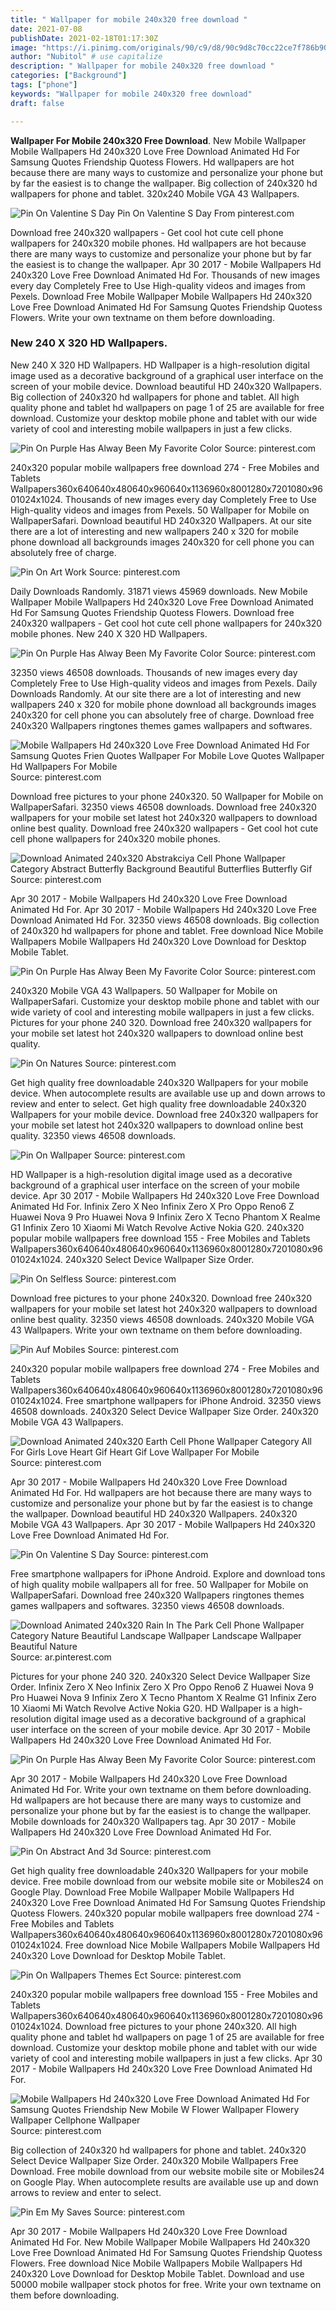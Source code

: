 ```yaml
---
title: " Wallpaper for mobile 240x320 free download "
date: 2021-07-08
publishDate: 2021-02-18T01:17:30Z
image: "https://i.pinimg.com/originals/90/c9/d8/90c9d8c70cc22ce7f786b90c2353f095.jpg"
author: "Nubitol" # use capitalize
description: " Wallpaper for mobile 240x320 free download "
categories: ["Background"]
tags: ["phone"]
keywords: "Wallpaper for mobile 240x320 free download"
draft: false

---
```



**Wallpaper For Mobile 240x320 Free Download**. New Mobile Wallpaper Mobile Wallpapers Hd 240x320 Love Free Download Animated Hd For Samsung Quotes Friendship Quotess Flowers. Hd wallpapers are hot because there are many ways to customize and personalize your phone but by far the easiest is to change the wallpaper. Big collection of 240x320 hd wallpapers for phone and tablet. 320x240 Mobile VGA 43 Wallpapers.

![Pin On Valentine S Day](https://i.pinimg.com/originals/3f/e5/d9/3fe5d9481acf00cd2f8de334af214b95.jpg "Pin On Valentine S Day")
Pin On Valentine S Day From pinterest.com


Download free 240x320 wallpapers - Get cool hot cute cell phone wallpapers for 240x320 mobile phones. Hd wallpapers are hot because there are many ways to customize and personalize your phone but by far the easiest is to change the wallpaper. Apr 30 2017 - Mobile Wallpapers Hd 240x320 Love Free Download Animated Hd For. Thousands of new images every day Completely Free to Use High-quality videos and images from Pexels. Download Free Mobile Wallpaper Mobile Wallpapers Hd 240x320 Love Free Download Animated Hd For Samsung Quotes Friendship Quotess Flowers. Write your own textname on them before downloading.

### New 240 X 320 HD Wallpapers.

New 240 X 320 HD Wallpapers. HD Wallpaper is a high-resolution digital image used as a decorative background of a graphical user interface on the screen of your mobile device. Download beautiful HD 240x320 Wallpapers. Big collection of 240x320 hd wallpapers for phone and tablet. All high quality phone and tablet hd wallpapers on page 1 of 25 are available for free download. Customize your desktop mobile phone and tablet with our wide variety of cool and interesting mobile wallpapers in just a few clicks.


![Pin On Purple Has Alway Been My Favorite Color](https://i.pinimg.com/originals/c4/1d/2b/c41d2be8a130aaa5041b472bac72dd31.jpg "Pin On Purple Has Alway Been My Favorite Color")
Source: pinterest.com

240x320 popular mobile wallpapers free download 274 - Free Mobiles and Tablets Wallpapers360x640640x480640x960640x1136960x8001280x7201080x9601024x1024. Thousands of new images every day Completely Free to Use High-quality videos and images from Pexels. 50 Wallpaper for Mobile on WallpaperSafari. Download beautiful HD 240x320 Wallpapers. At our site there are a lot of interesting and new wallpapers 240 x 320 for mobile phone download all backgrounds images 240x320 for cell phone you can absolutely free of charge.

![Pin On Art Work](https://i.pinimg.com/originals/66/d9/03/66d903e1af46609bd29700837f890fb4.jpg "Pin On Art Work")
Source: pinterest.com

Daily Downloads Randomly. 31871 views 45969 downloads. New Mobile Wallpaper Mobile Wallpapers Hd 240x320 Love Free Download Animated Hd For Samsung Quotes Friendship Quotess Flowers. Download free 240x320 wallpapers - Get cool hot cute cell phone wallpapers for 240x320 mobile phones. New 240 X 320 HD Wallpapers.

![Pin On Purple Has Alway Been My Favorite Color](https://i.pinimg.com/originals/0d/af/95/0daf951f959f1be593d761a354ce287e.jpg "Pin On Purple Has Alway Been My Favorite Color")
Source: pinterest.com

32350 views 46508 downloads. Thousands of new images every day Completely Free to Use High-quality videos and images from Pexels. Daily Downloads Randomly. At our site there are a lot of interesting and new wallpapers 240 x 320 for mobile phone download all backgrounds images 240x320 for cell phone you can absolutely free of charge. Download free 240x320 Wallpapers ringtones themes games wallpapers and softwares.

![Mobile Wallpapers Hd 240x320 Love Free Download Animated Hd For Samsung Quotes Frien Quotes Wallpaper For Mobile Love Quotes Wallpaper Hd Wallpapers For Mobile](https://i.pinimg.com/originals/b2/61/75/b26175dc288ac290a3192638e7724de9.gif "Mobile Wallpapers Hd 240x320 Love Free Download Animated Hd For Samsung Quotes Frien Quotes Wallpaper For Mobile Love Quotes Wallpaper Hd Wallpapers For Mobile")
Source: pinterest.com

Download free pictures to your phone 240x320. 50 Wallpaper for Mobile on WallpaperSafari. 32350 views 46508 downloads. Download free 240x320 wallpapers for your mobile set latest hot 240x320 wallpapers to download online best quality. Download free 240x320 wallpapers - Get cool hot cute cell phone wallpapers for 240x320 mobile phones.

![Download Animated 240x320 Abstrakciya Cell Phone Wallpaper Category Abstract Butterfly Background Beautiful Butterflies Butterfly Gif](https://i.pinimg.com/originals/60/0c/70/600c70692b6813290bd1fd8c5f28ccbc.gif "Download Animated 240x320 Abstrakciya Cell Phone Wallpaper Category Abstract Butterfly Background Beautiful Butterflies Butterfly Gif")
Source: pinterest.com

Apr 30 2017 - Mobile Wallpapers Hd 240x320 Love Free Download Animated Hd For. Apr 30 2017 - Mobile Wallpapers Hd 240x320 Love Free Download Animated Hd For. 32350 views 46508 downloads. Big collection of 240x320 hd wallpapers for phone and tablet. Free download Nice Mobile Wallpapers Mobile Wallpapers Hd 240x320 Love Download for Desktop Mobile Tablet.

![Pin On Purple Has Alway Been My Favorite Color](https://i.pinimg.com/originals/fc/c0/bb/fcc0bb800299ae518d41955f0462023c.jpg "Pin On Purple Has Alway Been My Favorite Color")
Source: pinterest.com

240x320 Mobile VGA 43 Wallpapers. 50 Wallpaper for Mobile on WallpaperSafari. Customize your desktop mobile phone and tablet with our wide variety of cool and interesting mobile wallpapers in just a few clicks. Pictures for your phone 240 320. Download free 240x320 wallpapers for your mobile set latest hot 240x320 wallpapers to download online best quality.

![Pin On Natures](https://i.pinimg.com/originals/19/96/c8/1996c8cc44c3820ea71a5db539e2eef3.jpg "Pin On Natures")
Source: pinterest.com

Get high quality free downloadable 240x320 Wallpapers for your mobile device. When autocomplete results are available use up and down arrows to review and enter to select. Get high quality free downloadable 240x320 Wallpapers for your mobile device. Download free 240x320 wallpapers for your mobile set latest hot 240x320 wallpapers to download online best quality. 32350 views 46508 downloads.

![Pin On Wallpaper](https://i.pinimg.com/originals/56/a2/6f/56a26f9096641f2913748a81c94f5ec8.jpg "Pin On Wallpaper")
Source: pinterest.com

HD Wallpaper is a high-resolution digital image used as a decorative background of a graphical user interface on the screen of your mobile device. Apr 30 2017 - Mobile Wallpapers Hd 240x320 Love Free Download Animated Hd For. Infinix Zero X Neo Infinix Zero X Pro Oppo Reno6 Z Huawei Nova 9 Pro Huawei Nova 9 Infinix Zero X Tecno Phantom X Realme G1 Infinix Zero 10 Xiaomi Mi Watch Revolve Active Nokia G20. 240x320 popular mobile wallpapers free download 155 - Free Mobiles and Tablets Wallpapers360x640640x480640x960640x1136960x8001280x7201080x9601024x1024. 240x320 Select Device Wallpaper Size Order.

![Pin On Selfless](https://i.pinimg.com/originals/bb/8f/a5/bb8fa5ca5e6f4b0228145f481cda344a.gif "Pin On Selfless")
Source: pinterest.com

Download free pictures to your phone 240x320. Download free 240x320 wallpapers for your mobile set latest hot 240x320 wallpapers to download online best quality. 32350 views 46508 downloads. 240x320 Mobile VGA 43 Wallpapers. Write your own textname on them before downloading.

![Pin Auf Mobiles](https://i.pinimg.com/originals/17/55/8e/17558e5becc0d57cbd7b808822311e61.jpg "Pin Auf Mobiles")
Source: pinterest.com

240x320 popular mobile wallpapers free download 274 - Free Mobiles and Tablets Wallpapers360x640640x480640x960640x1136960x8001280x7201080x9601024x1024. Free smartphone wallpapers for iPhone Android. 32350 views 46508 downloads. 240x320 Select Device Wallpaper Size Order. 240x320 Mobile VGA 43 Wallpapers.

![Download Animated 240x320 Earth Cell Phone Wallpaper Category All For Girls Love Heart Gif Heart Gif Love Wallpaper For Mobile](https://i.pinimg.com/originals/0b/a2/6f/0ba26fb035fe79946cdd8237e8dbaef4.gif "Download Animated 240x320 Earth Cell Phone Wallpaper Category All For Girls Love Heart Gif Heart Gif Love Wallpaper For Mobile")
Source: pinterest.com

Apr 30 2017 - Mobile Wallpapers Hd 240x320 Love Free Download Animated Hd For. Hd wallpapers are hot because there are many ways to customize and personalize your phone but by far the easiest is to change the wallpaper. Download beautiful HD 240x320 Wallpapers. 240x320 Mobile VGA 43 Wallpapers. Apr 30 2017 - Mobile Wallpapers Hd 240x320 Love Free Download Animated Hd For.

![Pin On Valentine S Day](https://i.pinimg.com/originals/3f/e5/d9/3fe5d9481acf00cd2f8de334af214b95.jpg "Pin On Valentine S Day")
Source: pinterest.com

Free smartphone wallpapers for iPhone Android. Explore and download tons of high quality mobile wallpapers all for free. 50 Wallpaper for Mobile on WallpaperSafari. Download free 240x320 Wallpapers ringtones themes games wallpapers and softwares. 32350 views 46508 downloads.

![Download Animated 240x320 Rain In The Park Cell Phone Wallpaper Category Nature Beautiful Landscape Wallpaper Landscape Wallpaper Beautiful Nature](https://i.pinimg.com/originals/f2/f4/f2/f2f4f23028e4d08c06a0d53e30759017.gif "Download Animated 240x320 Rain In The Park Cell Phone Wallpaper Category Nature Beautiful Landscape Wallpaper Landscape Wallpaper Beautiful Nature")
Source: ar.pinterest.com

Pictures for your phone 240 320. 240x320 Select Device Wallpaper Size Order. Infinix Zero X Neo Infinix Zero X Pro Oppo Reno6 Z Huawei Nova 9 Pro Huawei Nova 9 Infinix Zero X Tecno Phantom X Realme G1 Infinix Zero 10 Xiaomi Mi Watch Revolve Active Nokia G20. HD Wallpaper is a high-resolution digital image used as a decorative background of a graphical user interface on the screen of your mobile device. Apr 30 2017 - Mobile Wallpapers Hd 240x320 Love Free Download Animated Hd For.

![Pin On Purple Has Alway Been My Favorite Color](https://i.pinimg.com/originals/fb/c9/87/fbc9874a813ea63a130ee24213f4874b.png "Pin On Purple Has Alway Been My Favorite Color")
Source: pinterest.com

Apr 30 2017 - Mobile Wallpapers Hd 240x320 Love Free Download Animated Hd For. Write your own textname on them before downloading. Hd wallpapers are hot because there are many ways to customize and personalize your phone but by far the easiest is to change the wallpaper. Mobile downloads for 240x320 Wallpapers tag. Apr 30 2017 - Mobile Wallpapers Hd 240x320 Love Free Download Animated Hd For.

![Pin On Abstract And 3d](https://i.pinimg.com/originals/0c/56/22/0c562283b53702a079034e373b13c3e5.jpg "Pin On Abstract And 3d")
Source: pinterest.com

Get high quality free downloadable 240x320 Wallpapers for your mobile device. Free mobile download from our website mobile site or Mobiles24 on Google Play. Download Free Mobile Wallpaper Mobile Wallpapers Hd 240x320 Love Free Download Animated Hd For Samsung Quotes Friendship Quotess Flowers. 240x320 popular mobile wallpapers free download 274 - Free Mobiles and Tablets Wallpapers360x640640x480640x960640x1136960x8001280x7201080x9601024x1024. Free download Nice Mobile Wallpapers Mobile Wallpapers Hd 240x320 Love Download for Desktop Mobile Tablet.

![Pin On Wallpapers Themes Ect](https://i.pinimg.com/originals/6e/e1/60/6ee160426bccdd2cf0fd638e7e044bd4.jpg "Pin On Wallpapers Themes Ect")
Source: pinterest.com

240x320 popular mobile wallpapers free download 155 - Free Mobiles and Tablets Wallpapers360x640640x480640x960640x1136960x8001280x7201080x9601024x1024. Download free pictures to your phone 240x320. All high quality phone and tablet hd wallpapers on page 1 of 25 are available for free download. Customize your desktop mobile phone and tablet with our wide variety of cool and interesting mobile wallpapers in just a few clicks. Apr 30 2017 - Mobile Wallpapers Hd 240x320 Love Free Download Animated Hd For.

![Mobile Wallpapers Hd 240x320 Love Free Download Animated Hd For Samsung Quotes Friendship New Mobile W Flower Wallpaper Flowery Wallpaper Cellphone Wallpaper](https://i.pinimg.com/originals/40/b5/11/40b5112222141259a5712dbbd8120137.png "Mobile Wallpapers Hd 240x320 Love Free Download Animated Hd For Samsung Quotes Friendship New Mobile W Flower Wallpaper Flowery Wallpaper Cellphone Wallpaper")
Source: pinterest.com

Big collection of 240x320 hd wallpapers for phone and tablet. 240x320 Select Device Wallpaper Size Order. 240x320 Mobile Wallpapers Free Download. Free mobile download from our website mobile site or Mobiles24 on Google Play. When autocomplete results are available use up and down arrows to review and enter to select.

![Pin Em My Saves](https://i.pinimg.com/originals/90/c9/d8/90c9d8c70cc22ce7f786b90c2353f095.jpg "Pin Em My Saves")
Source: pinterest.com

Apr 30 2017 - Mobile Wallpapers Hd 240x320 Love Free Download Animated Hd For. New Mobile Wallpaper Mobile Wallpapers Hd 240x320 Love Free Download Animated Hd For Samsung Quotes Friendship Quotess Flowers. Free download Nice Mobile Wallpapers Mobile Wallpapers Hd 240x320 Love Download for Desktop Mobile Tablet. Download and use 50000 mobile wallpaper stock photos for free. Write your own textname on them before downloading.

